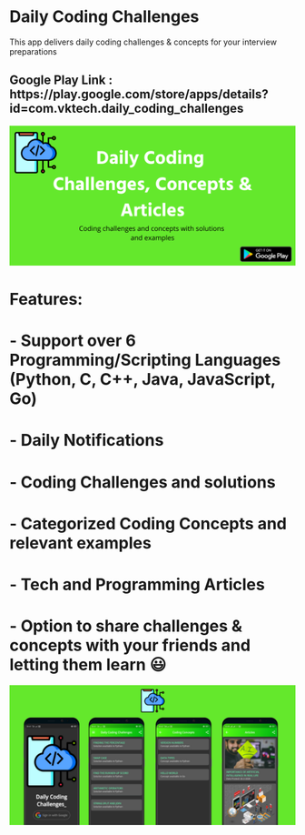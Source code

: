# Daily Coding Challenges

This app delivers daily coding challenges & concepts for your interview preparations

<h2>Google Play Link : https://play.google.com/store/apps/details?id=com.vktech.daily_coding_challenges</h2>

<img src="assets/Daily Coding Challenges & Concepts1.png" alt="Feature Graphic"/>

# Features:
# - Support over 6 Programming/Scripting Languages (Python, C, C++, Java, JavaScript, Go)
# - Daily Notifications
# - Coding Challenges and solutions
# - Categorized Coding Concepts and relevant examples
# - Tech and Programming Articles
# - Option to share challenges & concepts with your friends and letting them learn 😃

<img src="assets/images/Copy of Daily Coding Challenges & Concepts.png" alt="Screens"/>

